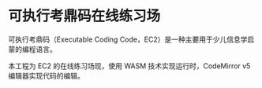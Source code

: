 # 可执行考鼎码在线练习场

可执⾏考⿍码（Executable Coding Code，EC2）是⼀种主要⽤于少⼉信息学启蒙的编程语⾔。

本工程为 EC2 的在线练习场现，使用 WASM 技术实现运行时，CodeMirror v5 编辑器实现代码的编辑。

